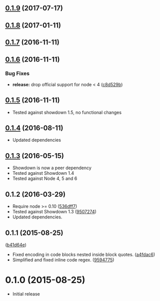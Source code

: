 <a name="0.1.9"></a>
## [0.1.9](https://github.com/phw/showdown-htmlescape/compare/0.1.8...v0.1.9) (2017-07-17)



<a name="0.1.8"></a>
## [0.1.8](https://github.com/phw/showdown-htmlescape/compare/0.1.7...v0.1.8) (2017-01-11)



<a name="0.1.7"></a>
## [0.1.7](https://github.com/phw/showdown-htmlescape/compare/0.1.6...v0.1.7) (2016-11-11)



<a name="0.1.6"></a>
## [0.1.6](https://github.com/phw/showdown-htmlescape/compare/0.1.5...v0.1.6) (2016-11-11)


### Bug Fixes

* **release:** drop official support for node < 4 ([c8d529b](https://github.com/phw/showdown-htmlescape/commit/c8d529b))



<a name="0.1.5"></a>
## [0.1.5](https://github.com/phw/showdown-htmlescape/compare/0.1.4...v0.1.5) (2016-11-11)

* Tested against showdown 1.5, no functional changes


<a name="0.1.4"></a>
## [0.1.4](https://github.com/phw/showdown-htmlescape/compare/0.1.3...v0.1.4) (2016-08-11)

* Updated dependencies


<a name="0.1.3"></a>
## [0.1.3](https://github.com/phw/showdown-htmlescape/compare/0.1.2...v0.1.3) (2016-05-15)

* Showdown is now a peer dependency
* Tested against Showdown 1.4
* Tested against Node 4, 5 and 6


<a name="0.1.2"></a>
## 0.1.2 (2016-03-29)

* Require node >= 0.10 ([536dff7](https://github.com/phw/showdown-htmlescape/commit/536dff7))
* Tested against Showdown 1.3 ([9507274](https://github.com/phw/showdown-htmlescape/commit/9507274))
* Updated dependencies.


<a name="0.1.1"></a>
## 0.1.1 (2015-08-25)

([b41d64e](https://github.com/phw/showdown-htmlescape/commit/b41d64e))
* Fixed encoding in code blocks nested inside block quotes. ([a4fdac6](https://github.com/phw/showdown-htmlescape/commit/a4fdac6))
* Simplified and fixed inline code regex. ([9594775](https://github.com/phw/showdown-htmlescape/commit/9594775))


<a name="0.1.0"></a>
# 0.1.0 (2015-08-25)

* Initial release
